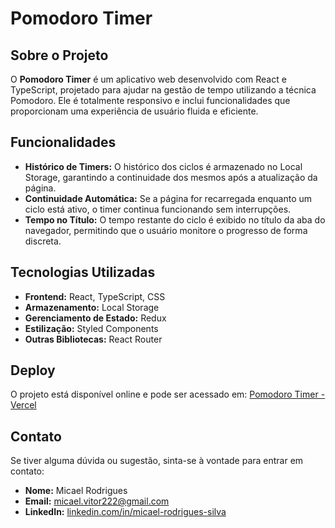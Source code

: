 # Pomodoro Timer

## Sobre o Projeto

O **Pomodoro Timer** é um aplicativo web desenvolvido com React e TypeScript, projetado para ajudar na gestão de tempo utilizando a técnica Pomodoro. Ele é totalmente responsivo e inclui funcionalidades que proporcionam uma experiência de usuário fluida e eficiente.

## Funcionalidades

- **Histórico de Timers:** O histórico dos ciclos é armazenado no Local Storage, garantindo a continuidade dos mesmos após a atualização da página.
- **Continuidade Automática:** Se a página for recarregada enquanto um ciclo está ativo, o timer continua funcionando sem interrupções.
- **Tempo no Título:** O tempo restante do ciclo é exibido no título da aba do navegador, permitindo que o usuário monitore o progresso de forma discreta.

## Tecnologias Utilizadas

- **Frontend:** React, TypeScript, CSS
- **Armazenamento:** Local Storage
- **Gerenciamento de Estado:** Redux
- **Estilização:** Styled Components
- **Outras Bibliotecas:** React Router

## Deploy

O projeto está disponível online e pode ser acessado em: [Pomodoro Timer - Vercel](https://pomodoro-ltda.vercel.app)

## Contato

Se tiver alguma dúvida ou sugestão, sinta-se à vontade para entrar em contato:

- **Nome:** Micael Rodrigues
- **Email:** micael.vitor222@gmail.com
- **LinkedIn:** [linkedin.com/in/micael-rodrigues-silva](https://www.linkedin.com/in/micael-rodrigues-silva/)
